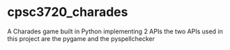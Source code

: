 # cpsc3720_charades
A Charades game built in Python implementing 2 APIs
the two APIs used in this project are the pygame and the pyspellchecker
